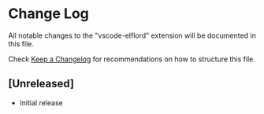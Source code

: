 # Change Log

All notable changes to the "vscode-elflord" extension will be documented in this file.

Check [Keep a Changelog](http://keepachangelog.com/) for recommendations on how to structure this file.

## [Unreleased]

- Initial release
